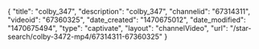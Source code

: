 {
    "title": "colby_347",
    "description": "colby_347",
    "channelid": "67314311",
    "videoid": "67360325",
    "date_created": "1470675012",
    "date_modified": "1470675494",
    "type": "captivate",
    "layout": "channelVideo",
    "url": "\/star-search\/colby-3472-mp4\/67314311-67360325"
}